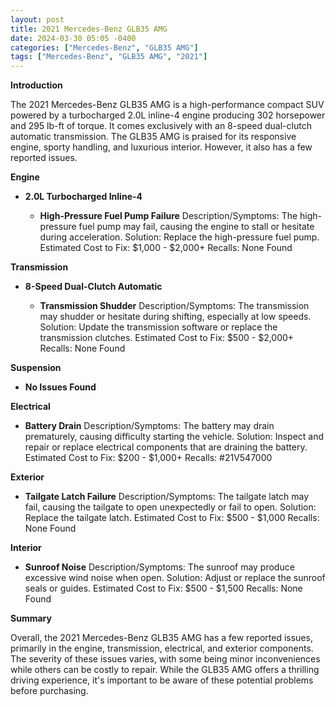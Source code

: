 ```yaml
---
layout: post
title: 2021 Mercedes-Benz GLB35 AMG
date: 2024-03-30 05:05 -0400
categories: ["Mercedes-Benz", "GLB35 AMG"]
tags: ["Mercedes-Benz", "GLB35 AMG", "2021"]
---
```

**Introduction**

The 2021 Mercedes-Benz GLB35 AMG is a high-performance compact SUV powered by a turbocharged 2.0L inline-4 engine producing 302 horsepower and 295 lb-ft of torque. It comes exclusively with an 8-speed dual-clutch automatic transmission. The GLB35 AMG is praised for its responsive engine, sporty handling, and luxurious interior. However, it also has a few reported issues.

**Engine**

* **2.0L Turbocharged Inline-4**

    * **High-Pressure Fuel Pump Failure**
    Description/Symptoms: The high-pressure fuel pump may fail, causing the engine to stall or hesitate during acceleration.
    Solution: Replace the high-pressure fuel pump.
    Estimated Cost to Fix: $1,000 - $2,000+
    Recalls: None Found

**Transmission**

* **8-Speed Dual-Clutch Automatic**

    * **Transmission Shudder**
    Description/Symptoms: The transmission may shudder or hesitate during shifting, especially at low speeds.
    Solution: Update the transmission software or replace the transmission clutches.
    Estimated Cost to Fix: $500 - $2,000+
    Recalls: None Found

**Suspension**

* **No Issues Found**

**Electrical**

* **Battery Drain**
    Description/Symptoms: The battery may drain prematurely, causing difficulty starting the vehicle.
    Solution: Inspect and repair or replace electrical components that are draining the battery.
    Estimated Cost to Fix: $200 - $1,000+
    Recalls: #21V547000

**Exterior**

* **Tailgate Latch Failure**
    Description/Symptoms: The tailgate latch may fail, causing the tailgate to open unexpectedly or fail to open.
    Solution: Replace the tailgate latch.
    Estimated Cost to Fix: $500 - $1,000
    Recalls: None Found

**Interior**

* **Sunroof Noise**
    Description/Symptoms: The sunroof may produce excessive wind noise when open.
    Solution: Adjust or replace the sunroof seals or guides.
    Estimated Cost to Fix: $500 - $1,500
    Recalls: None Found

**Summary**

Overall, the 2021 Mercedes-Benz GLB35 AMG has a few reported issues, primarily in the engine, transmission, electrical, and exterior components. The severity of these issues varies, with some being minor inconveniences while others can be costly to repair. While the GLB35 AMG offers a thrilling driving experience, it's important to be aware of these potential problems before purchasing.
